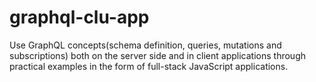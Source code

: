 # graphql-clu-app
Use GraphQL concepts(schema definition, queries, mutations and subscriptions) both on the server side and in client applications through practical examples in the form of full-stack JavaScript applications. 
